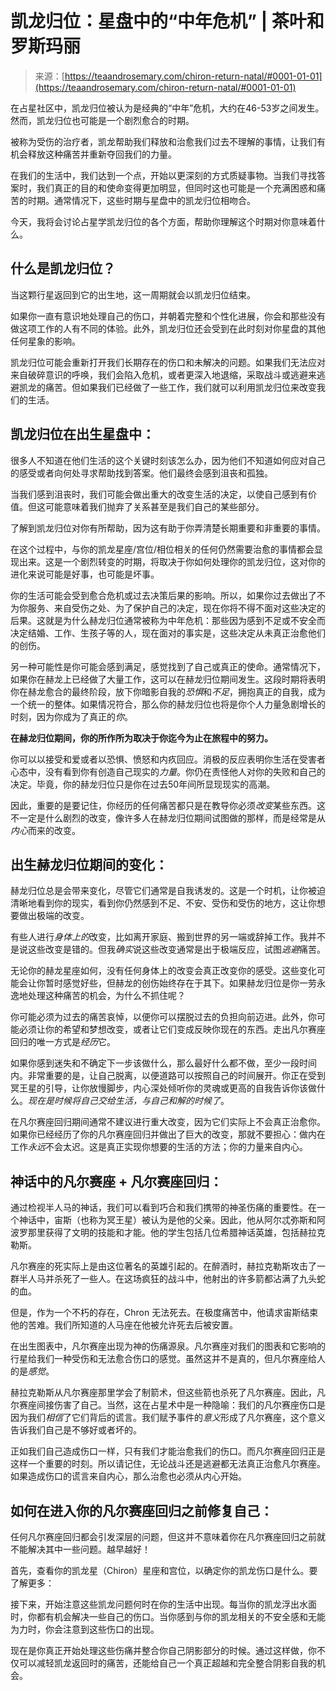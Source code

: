 <!--yml

分类：未分类

日期：2024-06-12 18:23:03

-->

# 凯龙归位：星盘中的“中年危机” | 茶叶和罗斯玛丽

> 来源：[https://teaandrosemary.com/chiron-return-natal/#0001-01-01](https://teaandrosemary.com/chiron-return-natal/#0001-01-01)

在占星社区中，凯龙归位被认为是经典的“中年”危机，大约在46-53岁之间发生。然而，凯龙归位也可能是一个剧烈愈合的时期。

被称为受伤的治疗者，凯龙帮助我们释放和治愈我们过去不理解的事情，让我们有机会释放这种痛苦并重新夺回我们的力量。

在我们的生活中，我们达到一个点，开始以更深刻的方式质疑事物。当我们寻找答案时，我们真正的目的和使命变得更加明显，但同时这也可能是一个充满困惑和痛苦的时期。通常情况下，这些时期与星盘中的凯龙归位相吻合。

今天，我将会讨论占星学凯龙归位的各个方面，帮助你理解这个时期对你意味着什么。

## 什么是凯龙归位？

当这颗行星返回到它的出生地，这一周期就会以凯龙归位结束。

如果你一直有意识地处理自己的伤口，并朝着完整和个性化进展，你会和那些没有做这项工作的人有不同的体验。此外，凯龙归位还会受到在此时刻对你星盘的其他任何星象的影响。

凯龙归位可能会重新打开我们长期存在的伤口和未解决的问题。如果我们无法应对来自破碎意识的呼唤，我们会陷入危机，或者更深入地退缩，采取战斗或逃避来逃避凯龙的痛苦。但如果我们已经做了一些工作，我们就可以利用凯龙归位来改变我们的生活。

## 凯龙归位在出生星盘中：

很多人不知道在他们生活的这个关键时刻该怎么办，因为他们不知道如何应对自己的感受或者向何处寻求帮助找到答案。他们最终会感到沮丧和孤独。

当我们感到沮丧时，我们可能会做出重大的改变生活的决定，以使自己感到有价值。但这可能意味着我们抛弃了关系甚至是我们自己的某些部分。

了解到凯龙归位对你有所帮助，因为这有助于你弄清楚长期重要和非重要的事情。

在这个过程中，与你的凯龙星座/宫位/相位相关的任何仍然需要治愈的事情都会显现出来。这是一个剧烈转变的时期，将取决于你如何处理你的凯龙归位，这对你的进化来说可能是好事，也可能是坏事。

你的生活可能会受到愈合危机或过去决策后果的影响。所以，如果你过去做出了不为你服务、来自受伤之处、为了保护自己的决定，现在你将不得不面对这些决定的后果。这就是为什么赫龙归位通常被称为中年危机：那些因为感到不足或不安全而决定结婚、工作、生孩子等的人，现在面对的事实是，这些决定从未真正治愈他们的创伤。

另一种可能性是你可能会感到满足，感觉找到了自己或真正的使命。通常情况下，如果你在赫龙上已经做了大量工作，这可以在赫龙归位期间发生。这段时期将表明你在赫龙愈合的最终阶段，放下你暗影自我的*恐惧*和*不足*，拥抱真正的自我，成为一个统一的整体。如果情况符合，那么你的赫龙归位也将是你个人力量急剧增长的时刻，因为你成为了真正的*你*。

**在赫龙归位期间，你的所作所为取决于你迄今为止在旅程中的努力。**

你可以以接受和爱或者以恐惧、愤怒和内疚回应。消极的反应表明你生活在受害者心态中，没有看到你有创造自己现实的*力量*。你仍在责怪他人对你的失败和自己的决定。毕竟，你的赫龙归位只是你在过去50年间所显现现实的高潮。

因此，重要的是要记住，你经历的任何痛苦都只是在教导你必须*改变*某些东西。这不一定是什么剧烈的改变，像许多人在赫龙归位期间试图做的那样，而是经常是从*内心*而来的改变。

## 出生赫龙归位期间的变化：

赫龙归位总是会带来变化，尽管它们通常是自我诱发的。这是一个时机，让你被迫清晰地看到你的现实，看到你仍然感到不足、不安、受伤和受伤的地方，这让你想要做出极端的改变。

有些人进行*身体上的*改变，比如离开家庭、搬到世界的另一端或辞掉工作。我并不是说这些改变是错的。但我*确实*说这些改变通常是出于极端反应，试图*逃避*痛苦。

无论你的赫龙星座如何，没有任何身体上的改变会真正改变你的感受。这些变化可能会让你暂时感觉好些，但赫龙的创伤始终存在于其下。如果赫龙归位是你一劳永逸地处理这种痛苦的机会，为什么不抓住呢？

你可能必须为过去的痛苦哀悼，以便你可以摆脱过去的负担向前迈进。此外，你可能必须让你的希望和梦想改变，或者让它们变成反映你现在的东西。走出凡尔赛座回归的唯一方式是*经历*它。

如果你感到迷失和不确定下一步该做什么，那么最好什么都不做，至少一段时间内。非常重要的是，让自己脱离，以便道路可以按照自己的时间展开。你正在受到冥王星的引导，让你放慢脚步，内心深处倾听你的灵魂或更高的自我告诉你该做什么。*现在是时候将自己交给生活，与自己和解的时候了*。

在凡尔赛座回归期间通常不建议进行重大改变，因为它们实际上不会真正治愈你。如果你已经经历了你的凡尔赛座回归并做出了巨大的改变，那就不要担心：做内在工作*永远*不会太迟。这是真正实现你想要的生活的方法；你的力量来自内心。

## 神话中的凡尔赛座 + 凡尔赛座回归：

通过检视半人马的神话，我们可以看到巧合和我们携带的神圣伤痛的重要性。在一个神话中，宙斯（也称为冥王星）被认为是他的父亲。因此，他从阿尔忒弥斯和阿波罗那里获得了文明的技能和才能。他的学生包括几位希腊神话英雄，包括赫拉克勒斯。

凡尔赛座的死实际上是由这位著名的英雄引起的。在醉酒时，赫拉克勒斯攻击了一群半人马并杀死了一些人。在这场疯狂的战斗中，他射出的许多箭都沾满了九头蛇的血。

但是，作为一个不朽的存在，Chron 无法死去。在极度痛苦中，他请求宙斯结束他的苦难。我们所知道的人马座在他被允许死去后被安置。

在出生图表中，凡尔赛座出现为神的伤痛源泉。凡尔赛座对我们的图表和它影响的行星给我们一种受伤和无法愈合伤口的感觉。虽然这并不是真的，但凡尔赛座给人的是*感觉*。

赫拉克勒斯从凡尔赛座那里学会了制箭术，但这些箭也杀死了凡尔赛座。因此，凡尔赛座间接伤害了自己。当然，这在占星术中是一种隐喻：我们的凡尔赛座伤口是因为我们*相信*了它们背后的谎言。我们赋予事件的*意义*形成了凡尔赛座，这个意义告诉我们自己是不够好或者坏的。

正如我们自己造成伤口一样，只有我们才能治愈我们的伤口。而凡尔赛座回归正是这样一个重要的时刻。所以请记住，无论战斗还是逃避都无法真正治愈凡尔赛座。如果造成伤口的谎言来自内心，那么治愈也必须从内心开始。

## 如何在进入你的凡尔赛座回归之前修复自己：

任何凡尔赛座回归都会引发深层的问题，但这并不意味着你在凡尔赛座回归之前就不能解决其中一些问题。越早越好！

首先，查看你的凯龙星（Chiron）星座和宫位，以确定你的凯龙伤口是什么。要了解更多：

接下来，开始注意这些凯龙问题何时在你的生活中出现。每当你的凯龙浮出水面时，你都有机会解决一些自己的伤口。当你感到与你的凯龙相关的不安全感和无能为力时，你会注意到这些伤口的出现。

现在是你真正开始处理这些伤痛并整合你自己阴影部分的时候。通过这样做，你不仅可以减轻凯龙返回时的痛苦，还能给自己一个真正超越和完全整合阴影自我的机会。
